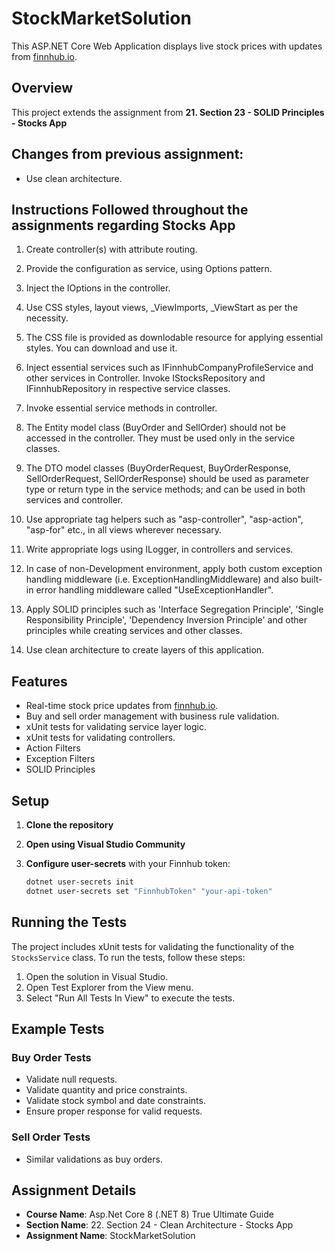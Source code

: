 # StockMarketSolution

This ASP.NET Core Web Application displays live stock prices with updates from [finnhub.io](https://finnhub.io/).

## Overview

This project extends the assignment from **21. Section 23 - SOLID Principles - Stocks App**

## Changes from previous assignment:

- Use clean architecture.

## Instructions Followed throughout the assignments regarding Stocks App

1. Create controller(s) with attribute routing.

2. Provide the configuration as service, using Options pattern.

3. Inject the IOptions in the controller.

4. Use CSS styles, layout views, _ViewImports, _ViewStart as per the necessity.

5. The CSS file is provided as downlodable resource for applying essential styles. You can download and use it.

6. Inject essential services such as IFinnhubCompanyProfileService and other services in Controller. Invoke IStocksRepository and IFinnhubRepository in respective service classes.

7. Invoke essential service methods in controller.

8. The Entity model class (BuyOrder and SellOrder) should not be accessed in the controller. They must be used only in the service classes.

9. The DTO model classes (BuyOrderRequest, BuyOrderResponse, SellOrderRequest, SellOrderResponse) should be used as parameter type or return type in the service methods; and can be used in both services and controller.

10. Use appropriate tag helpers such as "asp-controller", "asp-action", "asp-for" etc., in all views wherever necessary.

11. Write appropriate logs using ILogger, in controllers and services.

12. In case of non-Development environment, apply both custom exception handling middleware (i.e. ExceptionHandlingMiddleware) and also built-in error handling middleware called "UseExceptionHandler".

13. Apply SOLID principles such as 'Interface Segregation Principle', 'Single Responsibility Principle', 'Dependency Inversion Principle' and other principles while creating services and other classes.

14. Use clean architecture to create layers of this application.

## Features

- Real-time stock price updates from [finnhub.io](https://finnhub.io).
- Buy and sell order management with business rule validation.
- xUnit tests for validating service layer logic.
- xUnit tests for validating controllers.
- Action Filters
- Exception Filters
- SOLID Principles

## Setup

1. **Clone the repository**

2. **Open using Visual Studio Community**

2. **Configure user-secrets** with your Finnhub token:
    ```sh
    dotnet user-secrets init
    dotnet user-secrets set "FinnhubToken" "your-api-token"
    ```

## Running the Tests

The project includes xUnit tests for validating the functionality of the `StocksService` class. To run the tests, follow these steps:

1. Open the solution in Visual Studio.
2. Open Test Explorer from the View menu.
3. Select "Run All Tests In View" to execute the tests.

## Example Tests

### Buy Order Tests

- Validate null requests.
- Validate quantity and price constraints.
- Validate stock symbol and date constraints.
- Ensure proper response for valid requests.

### Sell Order Tests

- Similar validations as buy orders.

## Assignment Details

- **Course Name**: Asp.Net Core 8 (.NET 8) True Ultimate Guide
- **Section Name**: 22. Section 24 - Clean Architecture - Stocks App
- **Assignment Name**: StockMarketSolution
